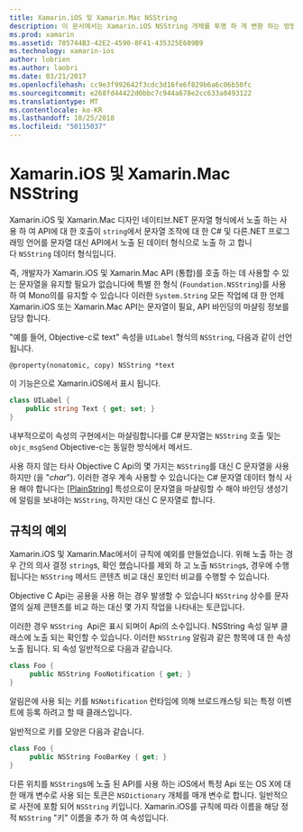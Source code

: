 ```yaml
---
title: Xamarin.iOS 및 Xamarin.Mac NSString
description: 이 문서에서는 Xamarin.iOS NSString 개체를 투명 하 게 변환 하는 방법을 설명 합니다. C# 이 발생 하지 않습니다 하는 경우 개체를 문자열입니다.
ms.prod: xamarin
ms.assetid: 785744B3-42E2-4590-8F41-435325E609B9
ms.technology: xamarin-ios
author: lobrien
ms.author: laobri
ms.date: 03/21/2017
ms.openlocfilehash: cc9e3f992642f3cdc3d16fe6f829b6a6c06b50fc
ms.sourcegitcommit: e268fd44422d0bbc7c944a678e2cc633a0493122
ms.translationtype: MT
ms.contentlocale: ko-KR
ms.lasthandoff: 10/25/2018
ms.locfileid: "50115037"
---
```

# <a name="nsstring-in-xamarinios-and-xamarinmac"></a>Xamarin.iOS 및 Xamarin.Mac NSString

Xamarin.iOS 및 Xamarin.Mac 디자인 네이티브.NET 문자열 형식에서 노출 하는 사용 하 여 API에 대 한 호출이 `string`에서 문자열 조작에 대 한 C# 및 다른.NET 프로그래밍 언어를 문자열 대신 API에서 노출 된 데이터 형식으로 노출 하 고 합니다 `NSString` 데이터 형식입니다.

즉, 개발자가 Xamarin.iOS 및 Xamarin.Mac API (통합)를 호출 하는 데 사용할 수 있는 문자열을 유지할 필요가 없습니다에 특별 한 형식 (`Foundation.NSString`)를 사용 하 여 Mono의를 유지할 수 있습니다 이러한 `System.String` 모든 작업에 대 한 언제 Xamarin.iOS 또는 Xamarin.Mac API는 문자열이 필요, API 바인딩의 마샬링 정보를 담당 합니다.

"예를 들어, Objective-c로 text" 속성을 `UILabel` 형식의 `NSString`, 다음과 같이 선언 됩니다.

```objc
@property(nonatomic, copy) NSString *text
```

이 기능은으로 Xamarin.iOS에서 표시 됩니다.

```csharp
class UILabel {
    public string Text { get; set; }
}
```

내부적으로이 속성의 구현에서는 마샬링합니다를 C# 문자열는 `NSString` 호출 및는 `objc_msgSend` Objective-c는 동일한 방식에서 메서드.

사용 하지 않는 타사 Objective C Api의 몇 가지는 `NSString`를 대신 C 문자열을 사용 하지만 (을 "*char*"). 이러한 경우 계속 사용할 수 있습니다는 C# 문자열 데이터 형식 사용 해야 합니다는 [[PlainString]](~/cross-platform/macios/binding/objective-c-libraries.md) 특성으로이 문자열을 마샬링할 수 해야 바인딩 생성기에 알림을 보내야는 `NSString`, 하지만 대신 C 문자열로 합니다.

 <a name="Exceptions_to_the_Rule" />

## <a name="exceptions-to-the-rule"></a>규칙의 예외

Xamarin.iOS 및 Xamarin.Mac에서이 규칙에 예외를 만들었습니다. 위해 노출 하는 경우 간의 의사 결정 `string`s, 확인 했습니다를 제외 하 고 노출 `NSString`s, 경우에 수행 됩니다는 `NSString` 메서드 콘텐츠 비교 대신 포인터 비교를 수행할 수 있습니다.

Objective C Api는 공용을 사용 하는 경우 발생할 수 있습니다 `NSString` 상수를 문자열의 실제 콘텐츠를 비교 하는 대신 몇 가지 작업을 나타내는 토큰입니다.

이러한 경우 `NSString`  Api은 표시 되며이 Api의 소수입니다. NSString 속성 일부 클래스에 노출 되는 확인할 수 있습니다. 이러한 `NSString` 알림과 같은 항목에 대 한 속성 노출 됩니다. 되 속성 일반적으로 다음과 같습니다.

```csharp
class Foo {
     public NSString FooNotification { get; }
}
```
알림은에 사용 되는 키를 `NSNotification` 런타임에 의해 브로드캐스팅 되는 특정 이벤트에 등록 하려고 할 때 클래스입니다.

일반적으로 키를 모양은 다음과 같습니다.

```csharp
class Foo {
     public NSString FooBarKey { get; }
}
```

다른 위치를 `NSString`s에 노출 된 API를 사용 하는 iOS에서 특정 Api 또는 OS X에 대 한 매개 변수로 사용 되는 토큰은 `NSDictionary` 개체를 매개 변수로 합니다. 일반적으로 사전에 포함 되어 `NSString` 키입니다. Xamarin.iOS를 규칙에 따라 이름을 해당 정적 `NSString` "키" 이름을 추가 하 여 속성입니다.
